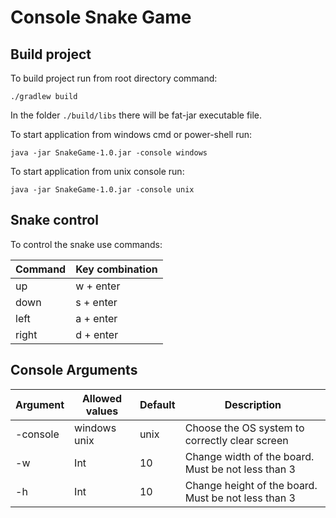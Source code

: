 # Console Snake Game
## Build project
To build project run from root directory command:
```shell
./gradlew build
```

In the folder `./build/libs` there will be fat-jar executable file.

To start application from windows cmd or power-shell run:
```shell
java -jar SnakeGame-1.0.jar -console windows
```
To start application from unix console run:
```shell
java -jar SnakeGame-1.0.jar -console unix
```

## Snake control

To control the snake use commands:

| Command | Key combination |
|---------|-----------------|
| up      | w + enter       |
| down    | s + enter       |
| left    | a + enter       |
| right   | d + enter       |

## Console Arguments

| Argument | Allowed values | Default | Description                                         |
|----------|----------------|---------|-----------------------------------------------------|
| -console | windows unix   | unix    | Choose the OS system to correctly clear screen      |
| -w       | Int            | 10      | Change width of the board. Must be not less than 3  |
| -h       | Int            | 10      | Change height of the board. Must be not less than 3 |
